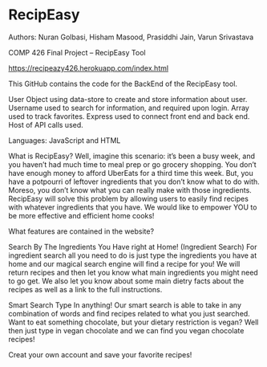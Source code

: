 # RecipEasy
Authors: Nuran Golbasi, Hisham Masood, Prasiddhi Jain, Varun Srivastava

COMP 426 Final Project – RecipEasy Tool

https://recipeazy426.herokuapp.com/index.html

This GitHub contains the code for the BackEnd of the RecipEasy tool.

User Object using data-store to create and store information about user.
Username used to search for information, and required upon login.
Array used to track favorites. 
Express used to connect front end and back end. Host of API calls used.

Languages: JavaScript and HTML

What is RecipEasy?
Well, imagine this scenario: it’s been a busy week, and you haven’t had much time to meal prep or go grocery shopping. 
You don’t have enough money to afford UberEats for a third time this week.
But, you have a potpourri of leftover ingredients that you don’t know what to do with. 
Moreso, you don’t know what you can really make with those ingredients. 
RecipEasy will solve this problem by allowing users to easily find recipes with whatever ingredients that you have. 
We would like to empower YOU to be more effective and efficient home cooks!

What features are contained in the website?

Search By The Ingredients You Have right at Home! (Ingredient Search)
For ingredient search all you need to do is just type the ingredients you have at home and our magical search engine will find a recipe for you! 
We will return recipes and then let you know what main ingredients you might need to go get. 
We also let you know about some main dietry facts about the recipes as well as a link to the full instructions.

Smart Search
Type In anything!
Our smart search is able to take in any combination of words and find recipes related to what you just searched. 
Want to eat something chocolate, but your dietary restriction is vegan? 
Well then just type in vegan chocolate and we can find you vegan chocolate recipes!

Creat your own account and save your favorite recipes!
